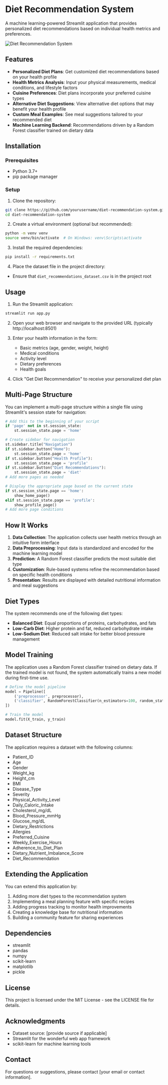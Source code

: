 # Diet Recommendation System

A machine learning-powered Streamlit application that provides personalized diet recommendations based on individual health metrics and preferences.

![Diet Recommendation System](https://raw.githubusercontent.com/yourusername/diet-recommendation-system/main/screenshots/app_preview.png)

## Features

- **Personalized Diet Plans**: Get customized diet recommendations based on your health profile
- **Health Metrics Analysis**: Input your physical measurements, medical conditions, and lifestyle factors
- **Cuisine Preferences**: Diet plans incorporate your preferred cuisine types
- **Alternative Diet Suggestions**: View alternative diet options that may benefit your health profile
- **Custom Meal Examples**: See meal suggestions tailored to your recommended diet
- **Machine Learning Backend**: Recommendations driven by a Random Forest classifier trained on dietary data

## Installation

### Prerequisites

- Python 3.7+
- pip package manager

### Setup

1. Clone the repository:
```bash
git clone https://github.com/yourusername/diet-recommendation-system.git
cd diet-recommendation-system
```

2. Create a virtual environment (optional but recommended):
```bash
python -m venv venv
source venv/bin/activate  # On Windows: venv\Scripts\activate
```

3. Install the required dependencies:
```bash
pip install -r requirements.txt
```

4. Place the dataset file in the project directory:
- Ensure that `diet_recommendations_dataset.csv` is in the project root

## Usage

1. Run the Streamlit application:
```bash
streamlit run app.py
```

2. Open your web browser and navigate to the provided URL (typically http://localhost:8501)

3. Enter your health information in the form:
   - Basic metrics (age, gender, weight, height)
   - Medical conditions
   - Activity level
   - Dietary preferences
   - Health goals

4. Click "Get Diet Recommendation" to receive your personalized diet plan

## Multi-Page Structure

You can implement a multi-page structure within a single file using Streamlit's session state for navigation:

```python
# Add this to the beginning of your script
if 'page' not in st.session_state:
    st.session_state.page = 'home'

# Create sidebar for navigation
st.sidebar.title("Navigation")
if st.sidebar.button("Home"):
    st.session_state.page = 'home'
if st.sidebar.button("Health Profile"):
    st.session_state.page = 'profile'
if st.sidebar.button("Diet Recommendations"):
    st.session_state.page = 'diet'
# Add more pages as needed

# Display the appropriate page based on the current state
if st.session_state.page == 'home':
    show_home_page()
elif st.session_state.page == 'profile':
    show_profile_page()
# Add more page conditions
```

## How It Works

1. **Data Collection**: The application collects user health metrics through an intuitive form interface
2. **Data Preprocessing**: Input data is standardized and encoded for the machine learning model
3. **Prediction**: A Random Forest classifier predicts the most suitable diet type
4. **Customization**: Rule-based systems refine the recommendation based on specific health conditions
5. **Presentation**: Results are displayed with detailed nutritional information and meal suggestions

## Diet Types

The system recommends one of the following diet types:

- **Balanced Diet**: Equal proportions of proteins, carbohydrates, and fats
- **Low-Carb Diet**: Higher protein and fat, reduced carbohydrate intake
- **Low-Sodium Diet**: Reduced salt intake for better blood pressure management

## Model Training

The application uses a Random Forest classifier trained on dietary data. If the trained model is not found, the system automatically trains a new model during first-time use.

```python
# Define the model pipeline
model = Pipeline([
    ('preprocessor', preprocessor),
    ('classifier', RandomForestClassifier(n_estimators=100, random_state=42))
])

# Train the model
model.fit(X_train, y_train)
```

## Dataset Structure

The application requires a dataset with the following columns:
- Patient_ID
- Age
- Gender
- Weight_kg
- Height_cm
- BMI
- Disease_Type
- Severity
- Physical_Activity_Level
- Daily_Caloric_Intake
- Cholesterol_mg/dL
- Blood_Pressure_mmHg
- Glucose_mg/dL
- Dietary_Restrictions
- Allergies
- Preferred_Cuisine
- Weekly_Exercise_Hours
- Adherence_to_Diet_Plan
- Dietary_Nutrient_Imbalance_Score
- Diet_Recommendation

## Extending the Application

You can extend this application by:
1. Adding more diet types to the recommendation system
2. Implementing a meal planning feature with specific recipes
3. Adding progress tracking to monitor health improvements
4. Creating a knowledge base for nutritional information
5. Building a community feature for sharing experiences

## Dependencies

- streamlit
- pandas
- numpy
- scikit-learn
- matplotlib
- pickle

## License

This project is licensed under the MIT License - see the LICENSE file for details.

## Acknowledgments

- Dataset source: [provide source if applicable]
- Streamlit for the wonderful web app framework
- scikit-learn for machine learning tools

## Contact

For questions or suggestions, please contact [your email or contact information].
